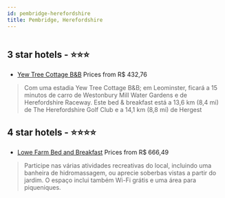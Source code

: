 ```yaml
---
id: pembridge-herefordshire
title: Pembridge, Herefordshire
---
```


<center><img src="https://i.travelapi.com/hotels/20000000/19340000/19330800/19330751/f5a3a4e3_z.jpg" alt="" /></center>


##  3 star hotels - ⭐️⭐️⭐️

-    [Yew Tree Cottage B&B](https://www.hurb.com/br/aud/https://www.hurb.com/br/hotels/pembridge/yew-tree-cottage-b-b-HT-VO9I?cmp=18055) Prices from R$ 432,76
   > Com uma estadia Yew Tree Cottage B&B; em Leominster, ficará a 15 minutos de carro de Westonbury Mill Water Gardens e de Herefordshire Raceway. Este bed & breakfast está a 13,6 km (8,4 mi) de The Herefordshire Golf Club e a 14,1 km (8,8 mi) de Hergest

##  4 star hotels - ⭐️⭐️⭐️⭐️

-    [Lowe Farm Bed and Breakfast](https://www.hurb.com/br/aud/https://www.hurb.com/br/hotels/pembridge/lowe-farm-bed-and-breakfast-HT-LM7Y?cmp=18055) Prices from R$ 666,49
   > Participe nas várias atividades recreativas do local, incluindo uma banheira de hidromassagem, ou aprecie soberbas vistas a partir do jardim. O espaço inclui também Wi-Fi grátis e uma área para piqueniques.
